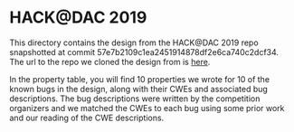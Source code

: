 # HACK@DAC 2019
This directory contains the design from the HACK@DAC 2019 repo snapshotted at commit 57e7b2109c1ea2451914878df2e6ca740c2dcf34. The url to the repo we cloned the design from is [here](57e7b2109c1ea2451914878df2e6ca740c2dcf34).

In the property table, you will find 10 properties we wrote for 10 of the known bugs in the design, along with their CWEs and associated bug descriptions. The bug descriptions were written by the competition organizers and we matched the CWEs to each bug using some prior work and our reading of the CWE descriptions. 

